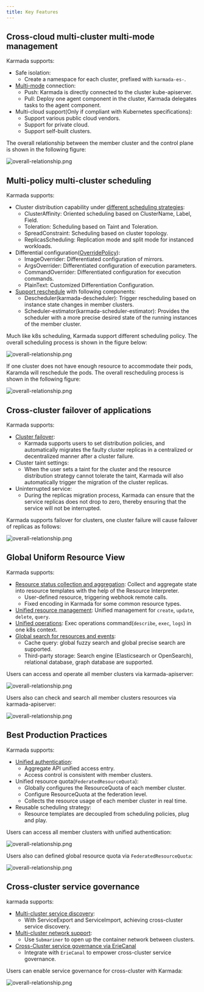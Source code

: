 ```yaml
---
title: Key Features
---
```


## Cross-cloud multi-cluster multi-mode management

Karmada supports:

* Safe isolation:
  * Create a namespace for each cluster, prefixed with `karmada-es-`.
* [Multi-mode](../userguide/clustermanager/cluster-registration.md) connection:
  * Push: Karmada is directly connected to the cluster kube-apiserver.
  * Pull: Deploy one agent component in the cluster, Karmada delegates tasks to the agent component.
* Multi-cloud support(Only if compliant with Kubernetes specifications):
  * Support various public cloud vendors.
  * Support for private cloud.
  * Support self-built clusters.

The overall relationship between the member cluster and the control plane is shown in the following figure:  

![overall-relationship.png](../resources/key-features/overall-relationship.png)

## Multi-policy multi-cluster scheduling

Karmada supports:

* Cluster distribution capability under [different scheduling strategies](../userguide/scheduling/resource-propagating.md):
  * ClusterAffinity: Oriented scheduling based on ClusterName, Label, Field.
  * Toleration: Scheduling based on Taint and Toleration.
  * SpreadConstraint: Scheduling based on cluster topology.
  * ReplicasScheduling: Replication mode and split mode for instanced workloads.
* Differential configuration([OverridePolicy](../userguide/scheduling/override-policy.md)):
  * ImageOverrider: Differentiated configuration of mirrors.
  * ArgsOverrider: Differentiated configuration of execution parameters.
  * CommandOverrider: Differentiated configuration for execution commands.
  * PlainText: Customized Differentiation Configuration.
* [Support reschedule](../userguide/scheduling/descheduler.md) with following components:
  * Descheduler(karmada-descheduler): Trigger rescheduling based on instance state changes in member clusters.
  * Scheduler-estimator(karmada-scheduler-estimator): Provides the scheduler with a more precise desired state of the running instances of the member cluster.

Much like k8s scheduling, Karmada support different scheduling policy. The overall scheduling process is shown in the figure below:  

![overall-relationship.png](../resources/key-features/overall-scheduling.png)

If one cluster does not have enough resource to accommodate their pods, Karamda will reschedule the pods. The overall rescheduling process is shown in the following figure:  

![overall-relationship.png](../resources/key-features/overall-rescheduling.png)

## Cross-cluster failover of applications

Karmada supports:

* [Cluster failover](../userguide/failover/failover-overview.md):
  * Karmada supports users to set distribution policies, and automatically migrates the faulty cluster replicas in a centralized or decentralized manner after a cluster failure.
* Cluster taint settings:
  * When the user sets a taint for the cluster and the resource distribution strategy cannot tolerate the taint, Karmada will also automatically trigger the migration of the cluster replicas.
* Uninterrupted service:
  * During the replicas migration process, Karmada can ensure that the service replicas does not drop to zero, thereby ensuring that the service will not be interrupted.

Karmada supports failover for clusters, one cluster failure will cause failover of replicas as follows:  

![overall-relationship.png](../resources/key-features/cluster-failover.png)

## Global Uniform Resource View

Karmada supports:

* [Resource status collection and aggregation](../userguide/globalview/customizing-resource-interpreter.md): Collect and aggregate state into resource templates with the help of the Resource Interpreter.
  * User-defined resource, triggering webhook remote calls.
  * Fixed encoding in Karmada for some common resource types.
* [Unified resource management](../userguide/globalview/aggregated-api-endpoint.md): Unified management for `create`, `update`, `delete`, `query`.
* [Unified operations](../userguide/globalview/proxy-global-resource.md): Exec operations command(`describe`, `exec`, `logs`) in one k8s context.
* [Global search for resources and events](../tutorials/karmada-search.md):
  * Cache query: global fuzzy search and global precise search are supported.
  * Third-party storage: Search engine (Elasticsearch or OpenSearch), relational database, graph database are supported.

Users can access and operate all member clusters via karmada-apiserver:  

![overall-relationship.png](../resources/key-features/unified-operation.png)

Users also can check and search all member clusters resources via karmada-apiserver:  

![overall-relationship.png](../resources/key-features/unified-search.png)

## Best Production Practices

Karmada supports:

* [Unified authentication](../userguide/bestpractices/unified-auth.md):
  * Aggregate API unified access entry.
  * Access control is consistent with member clusters.
* Unified resource quota(`FederatedResourceQuota`):
  * Globally configures the ResourceQuota of each member cluster.
  * Configure ResourceQuota at the federation level.
  * Collects the resource usage of each member cluster in real time.
* Reusable scheduling strategy:
  * Resource templates are decoupled from scheduling policies, plug and play.

Users can access all member clusters with unified authentication:

![overall-relationship.png](../resources/key-features/unified-access.png)

Users also can defined global resource quota via `FederatedResourceQuota`:  

![overall-relationship.png](../resources/key-features/unified-resourcequota.png)

## Cross-cluster service governance

karmada supports:

* [Multi-cluster service discovery](../userguide/service/multi-cluster-service.md):
  * With ServiceExport and ServiceImport, achieving cross-cluster service discovery.
* [Multi-cluster network support](../userguide/network/working-with-submariner.md):
  * Use `Submariner` to open up the container network between clusters.
* [Cross-Cluster service governance via ErieCanal](../userguide/service/working-with-eriecanal.md)
  * Integrate with `ErieCanal` to empower cross-cluster service governance.

Users can enable service governance for cross-cluster with Karmada:  

![overall-relationship.png](../resources/key-features/service-governance.png)
